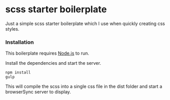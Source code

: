 # scss starter boilerplate

Just a simple scss starter boilerplate which I use when quickly creating css styles.

### Installation

This boilerplate requires [Node.js](https://nodejs.org/) to run.

Install the dependencies and start the server.



```
npm install
gulp
```

This will compile the scss into a single css file in the dist folder and start a browserSync server to display.

